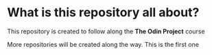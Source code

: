 # What is this repository all about?

This repository is created to follow along the **The Odin Project** course

More repositories will be created along the way. This is the first one